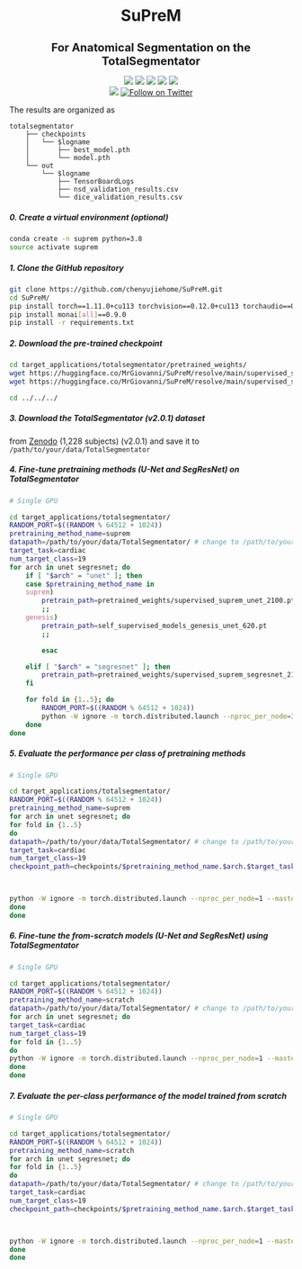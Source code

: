 <h1 align="center">SuPreM</h1>
<h3 align="center" style="font-size: 20px; margin-bottom: 4px">For Anatomical Segmentation on the TotalSegmentator</h3>
<p align="center">
    <a href='https://www.zongweiz.com/dataset'><img src='https://img.shields.io/badge/Project-Page-Green'></a> 
    <a href='https://www.cs.jhu.edu/~alanlab/Pubs23/li2023suprem.pdf'><img src='https://img.shields.io/badge/Paper-PDF-purple'></a> 
    <a href='document/promotion_slides.pdf'><img src='https://img.shields.io/badge/Slides-PDF-orange'></a> 
    <a href='document/dom_wse_poster.pdf'><img src='https://img.shields.io/badge/Poster-PDF-blue'></a> 
    <a href='https://www.cs.jhu.edu/news/ai-and-radiologists-unite-to-map-the-abdomen/'><img src='https://img.shields.io/badge/WSE-News-yellow'></a>
    <br/>
    <a href="https://github.com/MrGiovanni/SuPreM"><img src="https://img.shields.io/github/stars/MrGiovanni/SuPreM?style=social" /></a>
    <a href="https://twitter.com/bodymaps317"><img src="https://img.shields.io/twitter/follow/BodyMaps" alt="Follow on Twitter" /></a>
</p>
The results are organized as

```
totalsegmentator
    ├── checkpoints
    │   └── $logname
    │       ├── best_model.pth
    │       └── model.pth
    └── out
        └── $logname
            ├── TensorBoardLogs
            ├── nsd_validation_results.csv
            └── dice_validation_results.csv
```

##### 0. Create a virtual environment (optional)

```bash
conda create -n suprem python=3.8
source activate suprem
```

##### 1. Clone the GitHub repository

```bash
git clone https://github.com/chenyujiehome/SuPreM.git
cd SuPreM/
pip install torch==1.11.0+cu113 torchvision==0.12.0+cu113 torchaudio==0.11.0 --extra-index-url https://download.pytorch.org/whl/cu113
pip install monai[all]==0.9.0
pip install -r requirements.txt
```

##### 2. Download the pre-trained  checkpoint

```bash
cd target_applications/totalsegmentator/pretrained_weights/
wget https://huggingface.co/MrGiovanni/SuPreM/resolve/main/supervised_suprem_unet_2100.pth
wget https://huggingface.co/MrGiovanni/SuPreM/resolve/main/supervised_suprem_segresnet_2100.pth

cd ../../../
```

##### 3. Download the TotalSegmentator (v2.0.1) dataset

from [Zenodo](https://doi.org/10.5281/zenodo.6802613) (1,228 subjects) (v2.0.1) and save it to `/path/to/your/data/TotalSegmentator`

##### 4. Fine-tune pretraining methods (U-Net and SegResNet) on TotalSegmentator 
```bash
# Single GPU

cd target_applications/totalsegmentator/
RANDOM_PORT=$((RANDOM % 64512 + 1024))
pretraining_method_name=suprem
datapath=/path/to/your/data/TotalSegmentator/ # change to /path/to/your/data/TotalSegmentator
target_task=cardiac
num_target_class=19
for arch in unet segresnet; do
    if [ "$arch" = "unet" ]; then
    case $pretraining_method_name in 
    suprem)
        pretrain_path=pretrained_weights/supervised_suprem_unet_2100.pth
        ;;
    genesis)
        pretrain_path=self_supervised_models_genesis_unet_620.pt
        ;;

        esac

    elif [ "$arch" = "segresnet" ]; then
        pretrain_path=pretrained_weights/supervised_suprem_segresnet_2100.pth;;
    fi

    for fold in {1..5}; do
        RANDOM_PORT=$((RANDOM % 64512 + 1024))
        python -W ignore -m torch.distributed.launch --nproc_per_node=1 --master_port=$RANDOM_PORT train.py --dist  --model_backbone $arch --log_name $pretraining_method_name.$arch.$target_task.fold$fold --map_type $target_task --num_class $num_target_class --dataset_path $datapath --num_workers 8 --batch_size 2 --pretrain $pretrain_path --fold $fold --pretraining_method_name $pretraining_method_name
    done
done
```

##### 5. Evaluate the performance per class of pretraining methods

```bash
# Single GPU

cd target_applications/totalsegmentator/
RANDOM_PORT=$((RANDOM % 64512 + 1024))
pretraining_method_name=suprem
for arch in unet segresnet; do
for fold in {1..5}
do
datapath=/path/to/your/data/TotalSegmentator/ # change to /path/to/your/data/TotalSegmentator
target_task=cardiac
num_target_class=19
checkpoint_path=checkpoints/$pretraining_method_name.$arch.$target_task.fold$fold/best_model.pth



python -W ignore -m torch.distributed.launch --nproc_per_node=1 --master_port=$RANDOM_PORT test.py --dist  --model_backbone $arch --log_name $pretraining_method_name.$arch.$target_task.fold$fold --map_type $target_task --num_class $num_target_class --dataset_path $datapath --num_workers 8 --batch_size 2 --pretrain $checkpoint_path  --fold $fold --pretraining_method_name $pretraining_method_name
done
done
```

##### 6. Fine-tune the from-scratch models (U-Net and SegResNet) using TotalSegmentator

```bash
# Single GPU

cd target_applications/totalsegmentator/
RANDOM_PORT=$((RANDOM % 64512 + 1024))
pretraining_method_name=scratch
datapath=/path/to/your/data/TotalSegmentator/ # change to /path/to/your/data/TotalSegmentator
for arch in unet segresnet; do
target_task=cardiac
num_target_class=19
for fold in {1..5}
do
python -W ignore -m torch.distributed.launch --nproc_per_node=1 --master_port=$RANDOM_PORT train.py --dist  --model_backbone $arch --log_name $pretraining_method_name.$arch.$target_task.fold$fold --map_type $target_task --num_class $num_target_class --dataset_path $datapath --num_workers 8 --batch_size 2  --fold $fold --pretraining_method_name $pretraining_method_name
done
done
```

##### 7. Evaluate the per-class performance of the model trained from scratch

```bash
# Single GPU

cd target_applications/totalsegmentator/
RANDOM_PORT=$((RANDOM % 64512 + 1024))
pretraining_method_name=scratch
for arch in unet segresnet; do
for fold in {1..5}
do
datapath=/path/to/your/data/TotalSegmentator/ # change to /path/to/your/data/TotalSegmentator
target_task=cardiac
num_target_class=19
checkpoint_path=checkpoints/$pretraining_method_name.$arch.$target_task.fold$fold/best_model.pth



python -W ignore -m torch.distributed.launch --nproc_per_node=1 --master_port=$RANDOM_PORT test.py --dist  --model_backbone $arch --log_name $pretraining_method_name.$arch.$target_task.fold$fold --map_type $target_task --num_class $num_target_class --dataset_path $datapath --num_workers 8 --batch_size 2 --pretrain $checkpoint_path  --fold $fold --pretraining_method_name $pretraining_method_name
done
done
```


